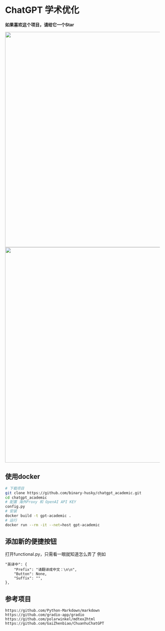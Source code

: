 # ChatGPT 学术优化

**如果喜欢这个项目，请给它一个Star**
<div align="center">
<img src="公式.gif" width="700" >
</div>

<div align="center">
<img src="润色.gif" width="700" >
</div>



## 使用docker

``` sh
# 下载项目
git clone https://github.com/binary-husky/chatgpt_academic.git
cd chatgpt_academic
# 配置 海外Proxy 和 OpenAI API KEY
config.py
# 安装
docker build -t gpt-academic .
# 运行
docker run --rm -it --net=host gpt-academic

```


## 添加新的便捷按钮
打开functional.py，只需看一眼就知道怎么弄了
例如
```
"英译中": {
    "Prefix": "请翻译成中文：\n\n",
    "Button": None,
    "Suffix": "",
},
```


## 参考项目
```
https://github.com/Python-Markdown/markdown
https://github.com/gradio-app/gradio
https://github.com/polarwinkel/mdtex2html
https://github.com/GaiZhenbiao/ChuanhuChatGPT
```
